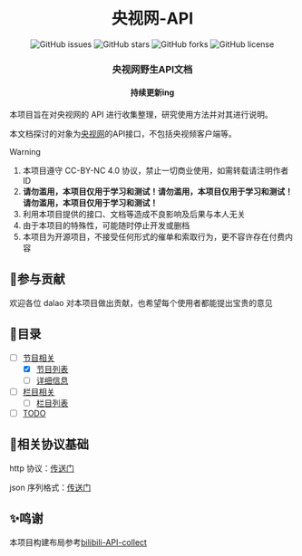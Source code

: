 <!-- <p align="center">
    <img src="./assets/img/logo.png" width="250" height="200">
</p> -->
<h1 align="center">央视网-API</h1>
<p align="center" class="shields">
    <a href="https://github.com/letr007/cctv_api/issues" style="text-decoration:none">
        <img src="https://img.shields.io/github/issues/letr007/cctv_api.svg" alt="GitHub issues"/>
    </a>
    <a href="https://github.com/letr007/cctv_api" style="text-decoration:none" >
        <img src="https://img.shields.io/github/stars/letr007/cctv_api.svg" alt="GitHub stars"/>
    </a>
    <a href="https://github.com/letr007/cctv_api" style="text-decoration:none" >
        <img src="https://img.shields.io/github/forks/letr007/cctv_api.svg" alt="GitHub forks"/>
    </a>
    <a href="https://github.com/letr007/cctv_api" style="text-decoration:none" >
        <img src="https://img.shields.io/badge/License-CC%20BY--NC%204.0-lightgrey.svg" alt="GitHub license"/>
    </a>
</p>

<h3 align="center">央视网野生API文档</h3>
<h4 align="center">持续更新ing</h4>


本项目旨在对央视网的 API 进行收集整理，研究使用方法并对其进行说明。

本文档探讨的对象为[央视网](https://www.cctv.com/)的API接口，不包括央视频客户端等。

>[!WARNING]
>1. 本项目遵守 CC-BY-NC 4.0 协议，禁止一切商业使用，如需转载请注明作者 ID
>2. **请勿滥用，本项目仅用于学习和测试！请勿滥用，本项目仅用于学习和测试！请勿滥用，本项目仅用于学习和测试！**
>3. 利用本项目提供的接口、文档等造成不良影响及后果与本人无关
>4. 由于本项目的特殊性，可能随时停止开发或删档
>5. 本项目为开源项目，不接受任何形式的催单和索取行为，更不容许存在付费内容

## 🌱参与贡献

欢迎各位 dalao 对本项目做出贡献，也希望每个使用者都能提出宝贵的意见

## 🍴目录

- [ ] [节目相关](docs/program)
    - [x] [节目列表](docs/program/list_info.md)
    - [ ] [详细信息]()
- [ ] [栏目相关](docs/column)
    - [ ] [栏目列表]()
- [ ] [TODO](doc/todo_list.md)

## 📖相关协议基础

http 协议：[传送门](https://www.cnblogs.com/an-wen/p/11180076.html)

json 序列格式：[传送门](https://www.sojson.com/json/json_index.html)

## ✨鸣谢

本项目构建布局参考[bilibili-API-collect](https://github.com/SocialSisterYi/bilibili-API-collect)
